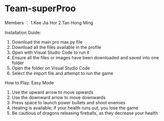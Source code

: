 # Team-superProo

Members ：
1.Kee Jia Hor
2.Tan Hong Ming


Installation Guide:
1) Download the main pro max.py file
2) Download all the files available in the profile
3) Open with Visual Studio Code to run it
4) Ensure all the files or images have been downloaded and saved into one folder
5) Open the folder on Visual Studio Code
6) Select the import file and attempt to run the game 

How to Play:
Easy Mode
1) Use the upward arrow to move upwards
2) Use the downward arrow to move downwards
3) Press space to launch power bullets and shoot enemies
4) Healing is available; if your health runs out, you lose the game
5) Be cautious of dragons releasing fireballs, as they decrease your health

